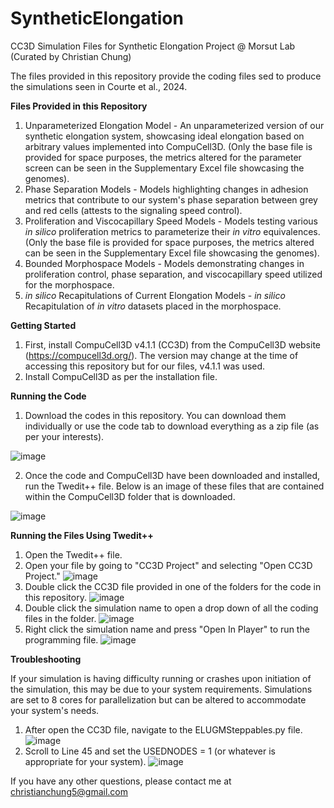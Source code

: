 # SyntheticElongation
CC3D Simulation Files for Synthetic Elongation Project @ Morsut Lab (Curated by Christian Chung)

The files provided in this repository provide the coding files sed to produce the simulations seen in Courte et al., 2024. 

**Files Provided in this Repository**
1) Unparameterized Elongation Model - An unparameterized version of our synthetic elongation system, showcasing ideal elongation based on arbitrary values implemented into CompuCell3D. (Only the base file is provided for space purposes, the metrics altered for the parameter screen can be seen in the Supplementary Excel file showcasing the genomes). 
2) Phase Separation Models - Models highlighting changes in adhesion metrics that contribute to our system's phase separation between grey and red cells (attests to the signaling speed control).
3) Proliferation and Viscocapillary Speed Models - Models testing various _in silico_ proliferation metrics to parameterize their _in vitro_ equivalences. (Only the base file is provided for space purposes, the metrics altered can be seen in the Supplementary Excel file showcasing the genomes).
4) Bounded Morphospace Models - Models demonstrating changes in proliferation control, phase separation, and viscocapillary speed utilized for the morphospace.
5) _in silico_ Recapitulations of Current Elongation Models - _in silico_ Recapitulation of _in vitro_ datasets placed in the morphospace. 

**Getting Started**
1) First, install CompuCell3D v4.1.1 (CC3D) from the CompuCell3D website (https://compucell3d.org/). The version may change at the time of accessing this repository but for our files, v4.1.1 was used.
2) Install CompuCell3D as per the installation file.

**Running the Code**
1) Download the codes in this repository. You can download them individually or use the code tab to download everything as a zip file (as per your interests).

  ![image](https://github.com/TDEL-SyntheticBio/SyntheticElongation/assets/168860358/d43c7036-b13c-4ae5-9e9e-ca85034339fb)

2) Once the code and CompuCell3D have been downloaded and installed, run the Twedit++ file. Below is an image of these files that are contained within the CompuCell3D folder that is downloaded.

  ![image](https://github.com/TDEL-SyntheticBio/SyntheticElongation/assets/168860358/3f7227e7-2de7-44c1-9298-577826301852)

**Running the Files Using Twedit++**
1) Open the Twedit++ file.
2) Open your file by going to "CC3D Project" and selecting "Open CC3D Project."
   ![image](https://github.com/TDEL-SyntheticBio/SyntheticElongation/assets/168860358/d209932c-054a-4b96-a25f-ece8ea8cffb1)
3) Double click the CC3D file provided in one of the folders for the code in this repository.
   ![image](https://github.com/TDEL-SyntheticBio/SyntheticElongation/assets/168860358/c405ec57-c3dc-429e-afb7-566efbb16a3f)
4) Double click the simulation name to open a drop down of all the coding files in the folder.
   ![image](https://github.com/TDEL-SyntheticBio/SyntheticElongation/assets/168860358/a45182be-7956-4a52-9320-408ed1955752)
5) Right click the simulation name and press "Open In Player" to run the programming file.
   ![image](https://github.com/TDEL-SyntheticBio/SyntheticElongation/assets/168860358/8d47e574-4640-4d76-84bd-f6f8df8481f1)

**Troubleshooting**

If your simulation is having difficulty running or crashes upon initiation of the simulation, this may be due to your system requirements. Simulations are set to 8 cores for parallelization but can be altered to accommodate your system's needs. 
1) After open the CC3D file, navigate to the ELUGMSteppables.py file.
   ![image](https://github.com/TDEL-SyntheticBio/SyntheticElongation/assets/168860358/7124480d-a585-4479-9914-e4ddea9643ec)
2) Scroll to Line 45 and set the USEDNODES = 1 (or whatever is appropriate for your system).
   ![image](https://github.com/TDEL-SyntheticBio/SyntheticElongation/assets/168860358/1376ce9e-aac4-40d5-81b1-78f54f351d78)


If you have any other questions, please contact me at christianchung5@gmail.com


